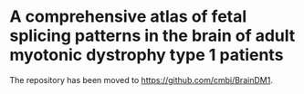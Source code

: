 # A comprehensive atlas of fetal splicing patterns in the brain of adult myotonic dystrophy type 1 patients

The repository has been moved to https://github.com/cmbi/BrainDM1.